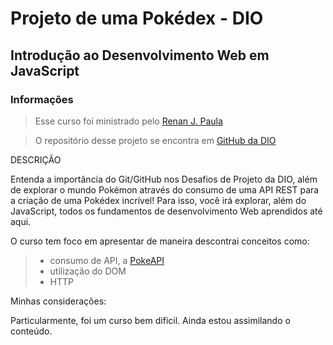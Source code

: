 # Projeto de uma Pokédex - DIO

## Introdução ao Desenvolvimento Web em JavaScript

### Informações

> Esse curso foi ministrado pelo [Renan J. Paula](https://www.linkedin.com/in/renanjpaula/)

> O repositório desse projeto se encontra em [GitHub da DIO](https://github.com/digitalinnovationone/js-developer-pokedex.git)

DESCRIÇÃO

Entenda a importância do Git/GitHub nos Desafios de Projeto da DIO, além de explorar o mundo Pokémon através do consumo de uma API REST para a criação de uma Pokédex incrível! Para isso, você irá explorar, além do JavaScript, todos os fundamentos de desenvolvimento Web aprendidos até aqui.

O curso tem foco em apresentar de maneira descontrai conceitos como:
> - consumo de API, a [PokeAPI](https://pokeapi.co/)
> - utilização do DOM
> - HTTP

Minhas considerações:

Particularmente, foi um curso bem dificil. Ainda estou assimilando o conteúdo.
